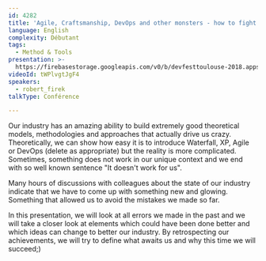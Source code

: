```yaml
---
id: 4282
title: 'Agile, Craftsmanship, DevOps and other monsters - how to fight with them.'
language: English
complexity: Débutant
tags:
  - Method & Tools
presentation: >-
  https://firebasestorage.googleapis.com/v0/b/devfesttoulouse-2018.appspot.com/o/presentation%2F4282-monsters-RobertFirek.pdf?alt=media&token=1b5d4644-4636-4187-b919-76c0cb9b6f68
videoId: tWPlvgtJgF4
speakers:
  - robert_firek
talkType: Conférence

---
```


Our industry has an amazing ability to build extremely good theoretical models, methodologies and approaches that actually drive us crazy. Theoretically, we can show how easy it is to introduce Waterfall, XP, Agile or DevOps (delete as appropriate) but the reality is more complicated. Sometimes, something does not work in our unique context and we end with so well known sentence "It doesn't work for us". 

Many hours of discussions with colleagues about the state of our industry indicate that we have to come up with something new and glowing. Something that allowed us to avoid the mistakes we made so far.

In this presentation, we will look at all errors we made in the past and we will take a closer look at elements which could have been done better and which ideas can change to better our industry. By retrospecting our achievements, we will try to define what awaits us and why this time we will succeed;)

